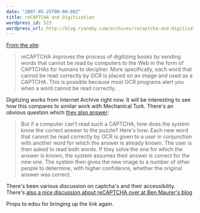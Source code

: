 ```yaml
---
date: "2007-05-25T00:00:00Z"
title: reCAPTCHA and Digitization
wordpress_id: 523
wordpress_url: http://blog.ryaneby.com/archives/recaptcha-and-digitization/
---
```

<a href="http://recaptcha.net/">From the site</a>:

<blockquote>reCAPTCHA improves the process of digitizing books by sending words that cannot be read by computers to the Web in the form of CAPTCHAs for humans to decipher. More specifically, each word that cannot be read correctly by OCR is placed on an image and used as a CAPTCHA. This is possible because most OCR programs alert you when a word cannot be read correctly.</blockquote>

Digitizing works from Internet Archive right now. It will be interesting to see how this compares to similar work with Mechanical Turk. There's an obvious question which <a href="http://recaptcha.net/learnmore.html">they also answer</a>:

<blockquote>But if a computer can't read such a CAPTCHA, how does the system know the correct answer to the puzzle? Here's how: Each new word that cannot be read correctly by OCR is given to a user in conjunction with another word for which the answer is already known. The user is then asked to read both words. If they solve the one for which the answer is known, the system assumes their answer is correct for the new one. The system then gives the new image to a number of other people to determine, with higher confidence, whether the original answer was correct.</blockquote>

There's been various discussion on captcha's and their accessibility. There's <a href="http://bmaurer.blogspot.com/2007/05/recaptcha-new-way-to-fight-spam.html">also a nice discussion about reCAPTCHA over at Ben Maurer's blog</a>

Props to edsu for bringing up the link again.
